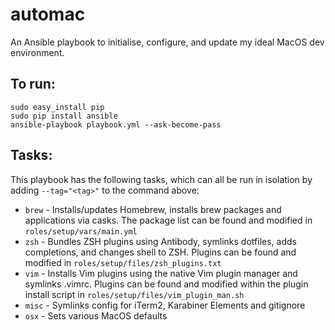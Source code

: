 # automac

An Ansible playbook to initialise, configure, and update my ideal MacOS dev environment.

## To run:

```
sudo easy_install pip
sudo pip install ansible
ansible-playbook playbook.yml --ask-become-pass
```

## Tasks:

This playbook has the following tasks, which can all be run in isolation by adding `--tag="<tag>"` to the command above:

- `brew` - Installs/updates Homebrew, installs brew packages and applications via casks. The package list can be found and modified in `roles/setup/vars/main.yml`
- `zsh` - Bundles ZSH plugins using Antibody, symlinks dotfiles, adds completions, and changes shell to ZSH. Plugins can be found and modified in `roles/setup/files/zsh_plugins.txt`
- `vim` - Installs Vim plugins using the native Vim plugin manager and symlinks .vimrc. Plugins can be found and modified within the plugin install script in `roles/setup/files/vim_plugin_man.sh`
- `misc` - Symlinks config for iTerm2, Karabiner Elements and gitignore
- `osx` - Sets various MacOS defaults
